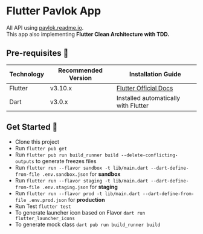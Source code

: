 <br>

# Flutter Pavlok App

All API using [pavlok.readme.io](https://pavlok.readme.io).
<br>This app also implementing **Flutter Clean Architecture with TDD.**

## Pre-requisites 📐

| Technology | Recommended Version | Installation Guide                                                    |
|------------|---------------------|-----------------------------------------------------------------------|
| Flutter    | v3.10.x             | [Flutter Official Docs](https://flutter.dev/docs/get-started/install) |
| Dart       | v3.0.x              | Installed automatically with Flutter                                  |

## Get Started 🚀

- Clone this project
- Run `flutter pub get`
- Run `flutter pub run build_runner build --delete-conflicting-outputs` to generate freezes files
- Run `flutter run --flavor sandbox -t lib/main.dart --dart-define-from-file .env.sandbox.json` for **sandbox**
- Run `flutter run --flavor staging -t lib/main.dart --dart-define-from-file .env.staging.json` for **staging**
- Run `flutter run --flavor prod -t lib/main.dart --dart-define-from-file .env.prod.json` for **production**
- Run Test `flutter test`
- To generate launcher icon based on Flavor `dart run flutter_launcher_icons`
- To generate mock class `dart pub run build_runner build`
